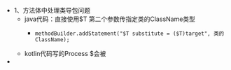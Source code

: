 - 1、方法体中处理类导包问题
	- java代码：直接使用$T  第二个参数传指定类的ClassName类型
		- ```
		  methodBuilder.addStatement("$T substitute = ($T)target", 类的ClassName);
		  ```
	- kotlin代码写的Process $会被
-